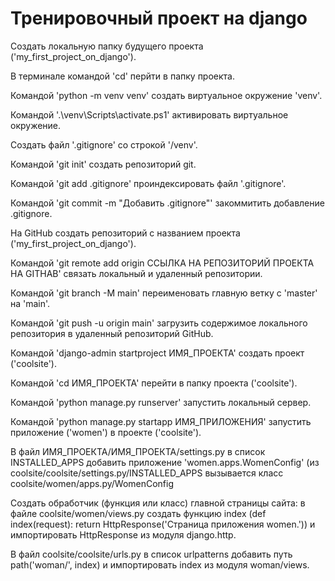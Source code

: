 # Тренировочный проект на django

Создать локальную папку будущего проекта ('my_first_project_on_django').

В терминале командой 'cd' перйти в папку проекта.

Командой 'python -m venv venv' создать виртуальное окружение 'venv'.

Командой '.\venv\Scripts\activate.ps1' активировать виртуальное окружение.

Создать файл '.gitignore' со строкой '/venv'.

Командой 'git init' создать репозиторий git.

Командой 'git add .gitignore' проиндексировать файл '.gitignore'.

Командой 'git commit -m "Добавить .gitignore"' закоммитить добавление .gitignore.

На GitHub создать репозиторий с названием проекта ('my_first_project_on_django').

Командой 'git remote add origin ССЫЛКА НА РЕПОЗИТОРИЙ ПРОЕКТА НА GITHAB' связать локальный и удаленный 
репозитории.

Командой 'git branch -M main' переименовать главную ветку с 'master' на 'main'.

Командой 'git push -u origin main' загрузить содержимое локального репозитория в удаленный репозиторий 
GitHub.

Командой 'django-admin startproject ИМЯ_ПРОЕКТА' создать проект ('coolsite').

Командой 'cd ИМЯ_ПРОЕКТА' перейти в папку проекта ('coolsite').

Командой 'python manage.py runserver' запустить локальный сервер.

Командой 'python manage.py startapp ИМЯ_ПРИЛОЖЕНИЯ' запустить приложение ('women') в проекте ('coolsite').

В файл ИМЯ_ПРОЕКТА/ИМЯ_ПРОЕКТА/settings.py в список INSTALLED_APPS добавить приложение 
'women.apps.WomenConfig' (из coolsite/coolsite/settings.py/INSTALLED_APPS вызывается класс
coolsite/women/apps.py/WomenConfig

Создать обработчик (функция или класс) главной страницы сайта: в файле coolsite/women/views.py создать 
функцию index (def index(request): return HttpResponse('Страница приложения women.')) и импортировать 
HttpResponse из модуля django.http.

В файл coolsite/coolsite/urls.py в список urlpatterns добавить путь path('woman/', index) и импортировать
index из модуля woman/views.